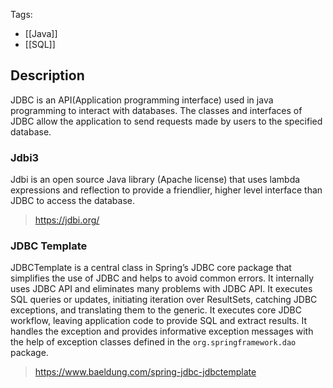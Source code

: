 Tags: 
- [[Java]]
- [[SQL]]
## Description 
JDBC is an API(Application programming interface) used in java programming to interact with databases. The classes and interfaces of JDBC allow the application to send requests made by users to the specified database.
### Jdbi3
Jdbi is an open source Java library (Apache license) that uses lambda expressions and reflection to provide a friendlier, higher level interface than JDBC to access the database.
> https://jdbi.org/
### JDBC Template
JDBCTemplate is a central class in Spring’s JDBC core package that simplifies the use of JDBC and helps to avoid common errors. It internally uses JDBC API and eliminates many problems with JDBC API. It executes SQL queries or updates, initiating iteration over ResultSets, catching JDBC exceptions, and translating them to the generic. It executes core JDBC workflow, leaving application code to provide SQL and extract results. It handles the exception and provides informative exception messages with the help of exception classes defined in the `org.springframework.dao` package.
> https://www.baeldung.com/spring-jdbc-jdbctemplate
